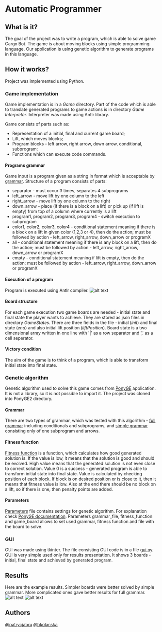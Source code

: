 # Automatic Programmer
## What is it? 
The goal of the project was to write a program, which is able to solve game Cargo Bot. The game is about moving blocks using simple programming language. Our application is using genetic algorithm to generate programs in this language. 
## How it works?
Project was implemented using Python. 
### Game implementation
Game implementation is in a *Game* directory. Part of the code which is able to translate generated programs to game actions is in directory *Game Interpreter*. Interpreter was made using Antlr library. 

Game consists of parts such as:
- Representation of a initial, final and current game board;
- Lift, which moves blocks;
- Program blocks - left arrow, right arrow, down arrow, conditional, subprogram;
- Functions which can execute code commands. 

#### Programs grammar
Game input is a program given as a string in format which is acceptable by [grammar](https://github.com/patrycjabru/AutomaticProgrammer/GameInterpreter/cargobot.g4). Structure of a program consists of parts:
- separator - must occur 3 times, separates 4 subprograms
- left_arrow - move lift by one column to the left
- right_arrow - move lift by one column to the right
- down_arrow - place (if there is a block on a lift) or pick up (if lift is empty) from top of a column where currently is a lift
- program1, program2, program3, program4 - switch execution to subprogram
- color1, color2, color3, color4 - conditional statement meaning if there is a block on a lift in given color (1,2,3 or 4), then do the action; must be followed by action - left_arrow, right_arrow, down_arrow or programX
- all - conditional statement meaning if there is any block on a lift, then do the action; must be followed by action - left_arrow, right_arrow, down_arrow or programX
- empty - conditional statement meaning if lift is empty, then do the action; must be followed by action - left_arrow, right_arrow, down_arrow or programX

#### Execution of a program
Program is executed using Antlr compiler. 
![alt text](https://github.com/patrycjabru/AutomaticProgrammer/blob/master/ReadmeImages/Execution.PNG "Game compilation")

#### Board structure
For each game execution two game boards are needed - initial state and final state the player wants to achieve. They are stored as json files in directory *GameStates*. There are three fields in the file - initial (*init*) and final state (*end*) and also initial lift position (*liftPosition*). Board state is a two dimensional array written in one line with '|' as a row separator and ',' as a cell seperator.

#### Victory condition
The aim of the game is to think of a program, which is able to transform initial state into final state. 

### Genetic algorithm
Genetic algorithm used to solve this game comes from [PonyGE](https://github.com/PonyGE/PonyGE2) application. It is not a library, so it is not possible to import it. The project was cloned into PonyGE2 directory. 

#### Grammar
There are two types of grammar, which was tested with this algorithm - [full grammar](https://github.com/patrycjabru/AutomaticProgrammer/tree/master/PonyGE2/grammars/argobot2.bnf) including conditionals and subprograms, and [simple grammar]((https://github.com/patrycjabru/AutomaticProgrammer/tree/master/PonyGE2/grammars/argobot.bnf)) consisting only of one subprogram and arrows. 

#### Fitness function
[Fitness function](https://github.com/patrycjabru/AutomaticProgrammer/blob/master/PonyGE2/src/fitness/cargobot_fitness.py) is a function, which calculates how good generated solution is. If the value is low, it means that the solution is good and should be evolved. High value means that the generated solution is not even close to correct solution. Value 0 is a success - generated program is able to transform initial state into final state. Value is calculated by checking position of each block. If block is on desired position or is close to it, then it means that fitness value is low. Also at the end there should be no block on a lift, so if there is one, then penalty points are added. 

#### Parameters
[Parameters](https://github.com/patrycjabru/AutomaticProgrammer/blob/master/PonyGE2/parameters/cargobot.txt) file contains settings for genetic algorithm. For explanation check [PonyGE documentation](https://github.com/PonyGE/PonyGE2/wiki/Evolutionary-Parameters). Parameters grammar_file, fitness_function and game_board allows to set used grammar, fitness function and file with the board to solve.

### GUI
GUI was made using tkinter. The file consisting GUI code is in a file [gui.py](https://github.com/patrycjabru/AutomaticProgrammer/blob/master/PonyGE2/src/gui.py). GUI is very simple used only for results presentation. It shows 3 boards - initial, final state and achieved by generated program.

## Results
Here are the example results. Simpler boards were better solved by simple grammar. More complicated ones gave better results for full grammar.  
![alt text](https://github.com/patrycjabru/AutomaticProgrammer/raw/master/ReadmeImages/Results1.png "Results 1")
![alt text](https://github.com/patrycjabru/AutomaticProgrammer/raw/master/ReadmeImages/Results2.png "Results 2")

## Authors
[@patrycjabru](https://github.com/patrycjabru)
[@hkolanska](https://github.com/hkolanska)
